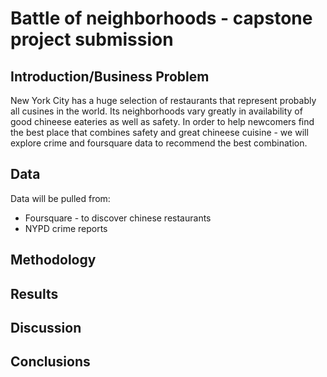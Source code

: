 # Battle of neighborhoods - capstone project submission



## Introduction/Business Problem 

New York City has a huge selection of restaurants that represent probably all cusines in the world. Its neighborhoods vary greatly in availability of good chineese eateries as well as safety. In order to help newcomers find the best place that combines safety and great chineese cuisine - we will explore crime and foursquare data to recommend the best combination.

## Data

Data will be pulled from:
* Foursquare - to discover chinese restaurants
* NYPD crime reports

## Methodology

## Results

## Discussion

## Conclusions
